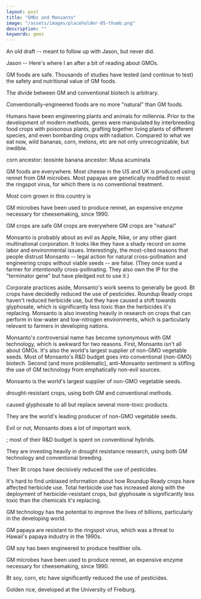 ```yaml
---
layout: post
title: "GMOs and Monsanto"
image: "/assets/images/placeholder-05-thumb.png"
description: ""
keywords: gmos
---
```



An old draft -- meant to follow up with Jason, but never did. 

Jason -- Here's where I an after a bit of reading about GMOs.

GM foods are safe. Thousands of studies have tested (and continue to test) the safety and nutritional value of GM foods.

The divide between GM and conventional biotech is arbitrary.

Conventionally-engineered foods are no more "natural" than GM foods.

Humans have been engineering plants and animals for millennia. Prior to the development of modern methods, genes were manipulated by interbreeding food crops with poisonous plants, grafting together living plants of different species, and even bombarding crops with radiation. Compared to what we eat now, wild bananas, corn, melons, etc are not only unrecognizable, but inedible.

corn ancestor: teosinte
banana ancestor: Musa acuminata



GM foods are everywhere. Most cheese in the US and UK is produced using rennet from GM microbes. Most papayas are genetically modified to resist the ringspot virus, for which there is no conventional treatment.

Most corn grown in this country is

GM microbes have been used to produce rennet, an expensive enzyme necessary for cheesemaking, since 1990.




GM crops are safe
GM crops are everywhere
GM crops are "natural"



Monsanto is probably about as evil as Apple, Nike, or any other giant multinational corporation. It looks like they have a shady record on some labor and environmental issues. Interestingly, the most-cited reasons that people distrust Monsanto -- legal action for natural cross-pollination and engineering crops without viable seeds -- are false. (They once sued a farmer for *intentionally* cross-pollinating. They also own the IP for the "terminator gene" but have pledged not to use it.)

Corporate practices aside, Monsanto's work seems to generally be good. Bt crops have decidedly reduced the use of pesticides. Roundup Ready crops haven't reduced herbicide use, but they have caused a shift towards glyphosate, which is significantly less toxic than the herbicides it's replacing. Monsanto is also investing heavily in research on crops that can perform in low-water and low-nitrogen environments, which is particularly relevant to farmers in developing nations.

Monsanto's controversial name has become synonymous with GM technology, which is awkward for two reasons. First, Monsanto isn't all about GMOs. It's also the world's largest supplier of non-GMO vegetable seeds. Most of Monsanto's R&D budget goes into conventional (non-GMO) biotech. Second (and more problematic), anti-Monsanto sentiment is stifling the use of GM technology from emphatically non-evil sources.




Monsanto is the world's largest supplier of non-GMO vegetable seeds.


drought-resistant crops, using both GM and conventional methods.


caused glyphosate to all but replace several more-toxic products.




They are the world's leading producer of non-GMO vegetable seeds.



Evil or not, Monsanto does a lot of important work.


; most of their R&D budget is spent on conventional hybrids.




They are investing heavily in drought resistance research, using both GM technology and conventional breeding.

Their Bt crops have decisively reduced the use of pesticides.

It's hard to find unbiased information about how Roundup Ready crops have affected herbicide use. Total herbicide use has increased along with the deployment of herbicide-resistant crops, but glyphosate is significantly less toxic than the chemicals it's replacing.











GM technology has the potential to improve the lives of billions, particularly in the developing world.

GM papaya are resistant to the ringspot virus, which was a threat to Hawaii's papaya industry in the 1990s.

GM soy has been engineered to produce healthier oils.

GM microbes have been used to produce rennet, an expensive enzyme necessary for cheesemaking, since 1990.

Bt soy, corn, etc have significantly reduced the use of pesticides.



Golden rice, developed at the University of Freiburg.
